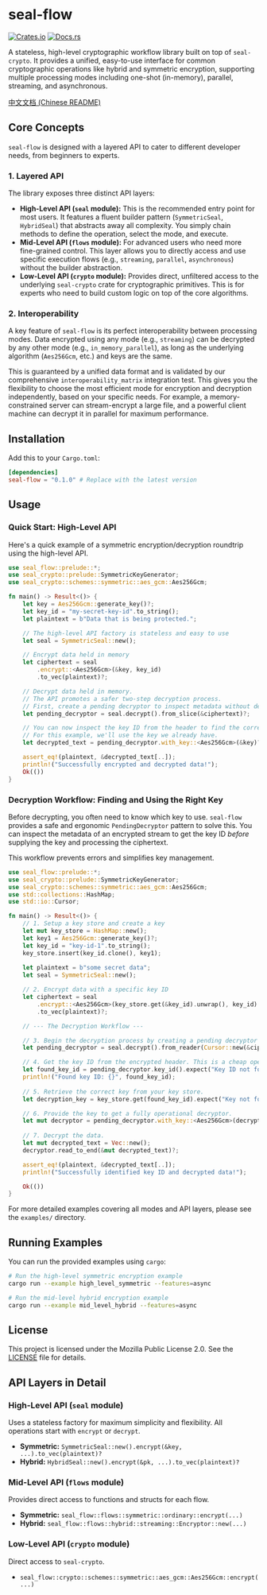 # seal-flow

[![Crates.io](https://img.shields.io/crates/v/seal-flow.svg)](https://crates.io/crates/seal-flow)
[![Docs.rs](https://docs.rs/seal-flow/badge.svg)](https://docs.rs/seal-flow)

A stateless, high-level cryptographic workflow library built on top of `seal-crypto`. It provides a unified, easy-to-use interface for common cryptographic operations like hybrid and symmetric encryption, supporting multiple processing modes including one-shot (in-memory), parallel, streaming, and asynchronous.

[中文文档 (Chinese README)](./README_CN.md)

## Core Concepts

`seal-flow` is designed with a layered API to cater to different developer needs, from beginners to experts.

### 1. Layered API

The library exposes three distinct API layers:

-   **High-Level API (`seal` module):** This is the recommended entry point for most users. It features a fluent builder pattern (`SymmetricSeal`, `HybridSeal`) that abstracts away all complexity. You simply chain methods to define the operation, select the mode, and execute.
-   **Mid-Level API (`flows` module):** For advanced users who need more fine-grained control. This layer allows you to directly access and use specific execution flows (e.g., `streaming`, `parallel`, `asynchronous`) without the builder abstraction.
-   **Low-Level API (`crypto` module):** Provides direct, unfiltered access to the underlying `seal-crypto` crate for cryptographic primitives. This is for experts who need to build custom logic on top of the core algorithms.

### 2. Interoperability

A key feature of `seal-flow` is its perfect interoperability between processing modes. Data encrypted using any mode (e.g., `streaming`) can be decrypted by any other mode (e.g., `in_memory_parallel`), as long as the underlying algorithm (`Aes256Gcm`, etc.) and keys are the same.

This is guaranteed by a unified data format and is validated by our comprehensive `interoperability_matrix` integration test. This gives you the flexibility to choose the most efficient mode for encryption and decryption independently, based on your specific needs. For example, a memory-constrained server can stream-encrypt a large file, and a powerful client machine can decrypt it in parallel for maximum performance.

## Installation

Add this to your `Cargo.toml`:

```toml
[dependencies]
seal-flow = "0.1.0" # Replace with the latest version
```

## Usage

### Quick Start: High-Level API

Here's a quick example of a symmetric encryption/decryption roundtrip using the high-level API.

```rust
use seal_flow::prelude::*;
use seal_crypto::prelude::SymmetricKeyGenerator;
use seal_crypto::schemes::symmetric::aes_gcm::Aes256Gcm;

fn main() -> Result<()> {
    let key = Aes256Gcm::generate_key()?;
    let key_id = "my-secret-key-id".to_string();
    let plaintext = b"Data that is being protected.";

    // The high-level API factory is stateless and easy to use
    let seal = SymmetricSeal::new();

    // Encrypt data held in memory
    let ciphertext = seal
        .encrypt::<Aes256Gcm>(&key, key_id)
        .to_vec(plaintext)?;

    // Decrypt data held in memory.
    // The API promotes a safer two-step decryption process.
    // First, create a pending decryptor to inspect metadata without decrypting.
    let pending_decryptor = seal.decrypt().from_slice(&ciphertext)?;

    // You can now inspect the key ID from the header to find the correct key.
    // For this example, we'll use the key we already have.
    let decrypted_text = pending_decryptor.with_key::<Aes256Gcm>(&key)?;

    assert_eq!(plaintext, &decrypted_text[..]);
    println!("Successfully encrypted and decrypted data!");
    Ok(())
}
```

### Decryption Workflow: Finding and Using the Right Key

Before decrypting, you often need to know which key to use. `seal-flow` provides a safe and ergonomic `PendingDecryptor` pattern to solve this. You can inspect the metadata of an encrypted stream to get the key ID *before* supplying the key and processing the ciphertext.

This workflow prevents errors and simplifies key management.

```rust
use seal_flow::prelude::*;
use seal_crypto::prelude::SymmetricKeyGenerator;
use seal_crypto::schemes::symmetric::aes_gcm::Aes256Gcm;
use std::collections::HashMap;
use std::io::Cursor;

fn main() -> Result<()> {
    // 1. Setup a key store and create a key
    let mut key_store = HashMap::new();
    let key1 = Aes256Gcm::generate_key()?;
    let key_id = "key-id-1".to_string();
    key_store.insert(key_id.clone(), key1);
    
    let plaintext = b"some secret data";
    let seal = SymmetricSeal::new();

    // 2. Encrypt data with a specific key ID
    let ciphertext = seal
        .encrypt::<Aes256Gcm>(key_store.get(&key_id).unwrap(), key_id)
        .to_vec(plaintext)?;

    // --- The Decryption Workflow ---

    // 3. Begin the decryption process by creating a pending decryptor from a reader
    let pending_decryptor = seal.decrypt().from_reader(Cursor::new(&ciphertext))?;

    // 4. Get the key ID from the encrypted header. This is a cheap operation.
    let found_key_id = pending_decryptor.key_id().expect("Key ID not found in header!");
    println!("Found key ID: {}", found_key_id);
    
    // 5. Retrieve the correct key from your key store.
    let decryption_key = key_store.get(found_key_id).expect("Key not found in store!");

    // 6. Provide the key to get a fully operational decryptor.
    let mut decryptor = pending_decryptor.with_key::<Aes256Gcm>(decryption_key)?;
    
    // 7. Decrypt the data.
    let mut decrypted_text = Vec::new();
    decryptor.read_to_end(&mut decrypted_text)?;

    assert_eq!(plaintext, &decrypted_text[..]);
    println!("Successfully identified key ID and decrypted data!");

    Ok(())
}
```

For more detailed examples covering all modes and API layers, please see the `examples/` directory.

## Running Examples

You can run the provided examples using `cargo`:

```bash
# Run the high-level symmetric encryption example
cargo run --example high_level_symmetric --features=async

# Run the mid-level hybrid encryption example
cargo run --example mid_level_hybrid --features=async
```

## License

This project is licensed under the Mozilla Public License 2.0. See the [LICENSE](LICENSE) file for details.

## API Layers in Detail

### High-Level API (`seal` module)

Uses a stateless factory for maximum simplicity and flexibility. All operations start with `encrypt` or `decrypt`.

-   **Symmetric:** `SymmetricSeal::new().encrypt(&key, ...).to_vec(plaintext)?`
-   **Hybrid:** `HybridSeal::new().encrypt(&pk, ...).to_vec(plaintext)?`

### Mid-Level API (`flows` module)

Provides direct access to functions and structs for each flow.

-   **Symmetric:** `seal_flow::flows::symmetric::ordinary::encrypt(...)`
-   **Hybrid:** `seal_flow::flows::hybrid::streaming::Encryptor::new(...)`

### Low-Level API (`crypto` module)

Direct access to `seal-crypto`.

-   `seal_flow::crypto::schemes::symmetric::aes_gcm::Aes256Gcm::encrypt(...)` 